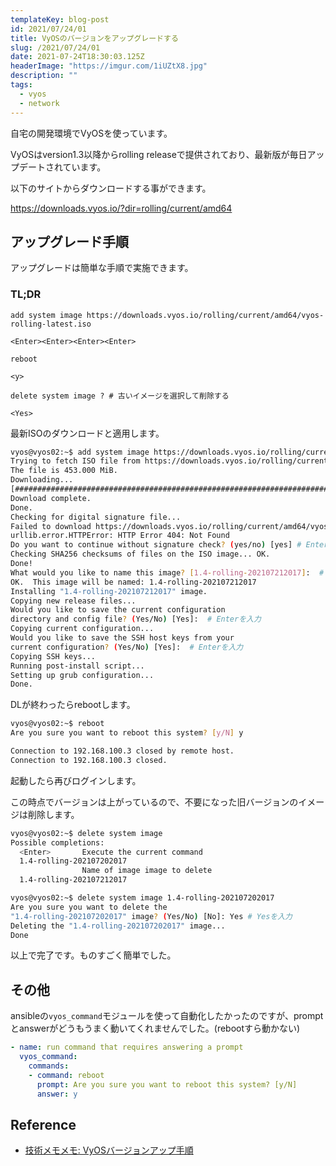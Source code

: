 ```yaml
---
templateKey: blog-post
id: 2021/07/24/01
title: VyOSのバージョンをアップグレードする
slug: /2021/07/24/01
date: 2021-07-24T18:30:03.125Z
headerImage: "https://imgur.com/1iUZtX8.jpg"
description: ""
tags:
  - vyos
  - network
---
```


自宅の開発環境でVyOSを使っています。

VyOSはversion1.3以降からrolling releaseで提供されており、最新版が毎日アップデートされています。

以下のサイトからダウンロードする事ができます。

https://downloads.vyos.io/?dir=rolling/current/amd64
## アップグレード手順

アップグレードは簡単な手順で実施できます。

### TL;DR

```vyos
add system image https://downloads.vyos.io/rolling/current/amd64/vyos-rolling-latest.iso

<Enter><Enter><Enter><Enter>

reboot

<y>

delete system image ? # 古いイメージを選択して削除する

<Yes>
```

最新ISOのダウンロードと適用します。

```bash
vyos@vyos02:~$ add system image https://downloads.vyos.io/rolling/current/amd64/vyos-rolling-latest.iso
Trying to fetch ISO file from https://downloads.vyos.io/rolling/current/amd64/vyos-rolling-latest.iso...
The file is 453.000 MiB.
Downloading...
[##############################################################################################################################] 100%
Download complete.
Done.
Checking for digital signature file...
Failed to download https://downloads.vyos.io/rolling/current/amd64/vyos-rolling-latest.iso.asc.
urllib.error.HTTPError: HTTP Error 404: Not Found
Do you want to continue without signature check? (yes/no) [yes] # Enterを入力
Checking SHA256 checksums of files on the ISO image... OK.
Done!
What would you like to name this image? [1.4-rolling-202107212017]:  # Enterを入力
OK.  This image will be named: 1.4-rolling-202107212017
Installing "1.4-rolling-202107212017" image.
Copying new release files...
Would you like to save the current configuration 
directory and config file? (Yes/No) [Yes]:  # Enterを入力
Copying current configuration...
Would you like to save the SSH host keys from your 
current configuration? (Yes/No) [Yes]:  # Enterを入力
Copying SSH keys...
Running post-install script...
Setting up grub configuration...
Done.

```

DLが終わったらrebootします。

```bash
vyos@vyos02:~$ reboot
Are you sure you want to reboot this system? [y/N] y

Connection to 192.168.100.3 closed by remote host.
Connection to 192.168.100.3 closed.
```

起動したら再びログインします。

この時点でバージョンは上がっているので、不要になった旧バージョンのイメージは削除します。

```bash
vyos@vyos02:~$ delete system image 
Possible completions:
  <Enter>       Execute the current command
  1.4-rolling-202107202017
                Name of image image to delete
  1.4-rolling-202107212017

vyos@vyos02:~$ delete system image 1.4-rolling-202107202017
Are you sure you want to delete the
"1.4-rolling-202107202017" image? (Yes/No) [No]: Yes # Yesを入力
Deleting the "1.4-rolling-202107202017" image...
Done

```

以上で完了です。ものすごく簡単でした。

## その他

ansibleの`vyos_command`モジュールを使って自動化したかったのですが、promptとanswerがどうもうまく動いてくれませんでした。(rebootすら動かない)

```yaml
- name: run command that requires answering a prompt
  vyos_command:
    commands:
    - command: reboot
      prompt: Are you sure you want to reboot this system? [y/N]
      answer: y
```

## Reference

- [技術メモメモ: VyOSバージョンアップ手順](https://tech-mmmm.blogspot.com/2021/01/vyos.html)
